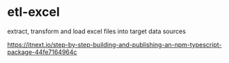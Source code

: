 # etl-excel
extract, transform and load excel files into target data sources


https://itnext.io/step-by-step-building-and-publishing-an-npm-typescript-package-44fe7164964c
